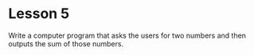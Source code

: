 # Lesson 5
Write a computer program that asks the users for two numbers and then outputs the sum of those numbers.

